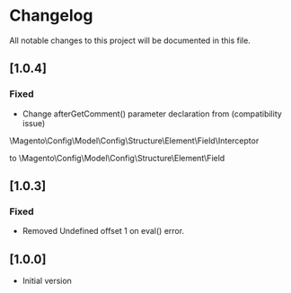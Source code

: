 # Changelog

All notable changes to this project will be documented in this file.

## [1.0.4]

### Fixed

- Change afterGetComment() parameter declaration from (compatibility issue)

\Magento\Config\Model\Config\Structure\Element\Field\Interceptor

to \Magento\Config\Model\Config\Structure\Element\Field

## [1.0.3]

### Fixed

- Removed Undefined offset 1 on eval() error.

## [1.0.0]

- Initial version